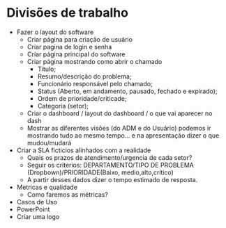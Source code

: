 # Divisões de trabalho

- Fazer o layout do software
    - Criar página para criação de usuário
    - Criar pagina de login e senha
    - Criar página principal do software
    - Criar página mostrando como abrir o chamado
        - Título;
        - Resumo/descrição do problema;
        - Funcionário responsável pelo chamado;
        - Status (Aberto, em andamento, pausado, fechado e expirado);
        - Ordem de prioridade/criticade;
        - Categoria (setor);
    - Criar o dashboard / layout do dashboard / o que vai aparecer no dash
    - Mostrar as diferentes visões (do ADM e do Usuário) podemos ir mostrando tudo ao mesmo tempo… e na apresentação dizer o que mudou/mudará
- Criar a SLA ficticios alinhados com a realidade
    - Quais os prazos de atendimento/urgencia de cada setor?
    - Seguir os criterios: DEPARTAMENTO/TIPO DE PROBLEMA (Dropbown)/PRIORIDADE(Baixo, medio,alto,crítico)
    - A partir desses dados dizer o tempo estimado de resposta.
- Metricas e qualidade
    - Como faremos as métricas?
- Casos de Uso 
- PowerPoint
- Criar uma logo
